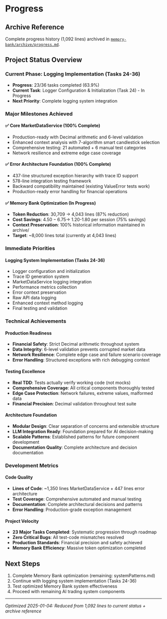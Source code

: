# Progress

## Archive Reference
Complete progress history (1,092 lines) archived in [`memory-bank/archive/progress.md`](memory-bank/archive/progress.md).

## Project Status Overview

### Current Phase: Logging Implementation (Tasks 24-36)
- **Progress**: 23/36 tasks completed (63.9%)
- **Current Task**: Logger Configuration & Initialization (Task 24) - In Progress
- **Next Priority**: Complete logging system integration

### Major Milestones Achieved

#### ✅ **Core MarketDataService (100% Complete)**
- Production-ready with Decimal arithmetic and 6-level validation
- Enhanced context analysis with 7-algorithm smart candlestick selection
- Comprehensive testing: 21 automated + 6 manual test categories
- Network resilience and extreme edge case coverage

#### ✅ **Error Architecture Foundation (100% Complete)**  
- 437-line structured exception hierarchy with trace ID support
- 578-line integration testing framework
- Backward compatibility maintained (existing ValueError tests work)
- Production-ready error handling for financial operations

#### ✅ **Memory Bank Optimization (In Progress)**
- **Token Reduction**: 30,709 → 4,043 lines (87% reduction)
- **Cost Savings**: $4.50-6.75 → ~$1.20-1.80 per session (75% savings)
- **Context Preservation**: 100% historical information maintained in archive/
- **Target**: ~8,000 lines total (currently at 4,043 lines)

### Immediate Priorities

#### **Logging System Implementation (Tasks 24-36)**
- Logger configuration and initialization
- Trace ID generation system
- MarketDataService logging integration
- Performance metrics collection
- Error context preservation
- Raw API data logging
- Enhanced context method logging
- Final testing and validation

### Technical Achievements

#### **Production Readiness**
- **Financial Safety**: Strict Decimal arithmetic throughout system
- **Data Integrity**: 6-level validation prevents corrupted market data
- **Network Resilience**: Complete edge case and failure scenario coverage
- **Error Handling**: Structured exceptions with rich debugging context

#### **Testing Excellence**
- **Real TDD**: Tests actually verify working code (not mocks)
- **Comprehensive Coverage**: All critical components thoroughly tested
- **Edge Case Protection**: Network failures, extreme values, malformed data
- **Financial Precision**: Decimal validation throughout test suite

#### **Architecture Foundation**
- **Modular Design**: Clear separation of concerns and extensible structure
- **LLM Integration Ready**: Foundation prepared for AI decision-making
- **Scalable Patterns**: Established patterns for future component development
- **Documentation Quality**: Complete architecture and decision documentation

### Development Metrics

#### **Code Quality**
- **Lines of Code**: ~1,350 lines MarketDataService + 447 lines error architecture
- **Test Coverage**: Comprehensive automated and manual testing
- **Documentation**: Complete architectural decisions and patterns
- **Error Handling**: Production-grade exception management

#### **Project Velocity**
- **23 Major Tasks Completed**: Systematic progression through roadmap
- **Zero Critical Bugs**: All test-code mismatches resolved
- **Production Standards**: Financial precision and safety achieved
- **Memory Bank Efficiency**: Massive token optimization completed

## Next Steps
1. Complete Memory Bank optimization (remaining: systemPatterns.md)
2. Continue with logging system implementation (Tasks 24-36)
3. Test optimized Memory Bank system effectiveness
4. Proceed with remaining AI trading system components

---
*Optimized 2025-01-04: Reduced from 1,092 lines to current status + archive reference*